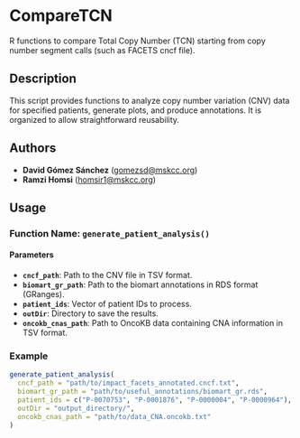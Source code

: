 # CompareTCN

R functions to compare Total Copy Number (TCN) starting from copy number segment calls (such as FACETS cncf file).

## Description

This script provides functions to analyze copy number variation (CNV) data for specified patients, generate plots, and produce annotations. It is organized to allow straightforward reusability.

## Authors

- **David Gómez Sánchez** (gomezsd@mskcc.org)
- **Ramzi Homsi** (homsir1@mskcc.org)

## Usage

### Function Name: `generate_patient_analysis()`

#### Parameters

- **`cncf_path`**: Path to the CNV file in TSV format.
- **`biomart_gr_path`**: Path to the biomart annotations in RDS format (GRanges).
- **`patient_ids`**: Vector of patient IDs to process.
- **`outDir`**: Directory to save the results.
- **`oncokb_cnas_path`**: Path to OncoKB data containing CNA information in TSV format.

### Example

```r
generate_patient_analysis(
  cncf_path = "path/to/impact_facets_annotated.cncf.txt",
  biomart_gr_path = "path/to/useful_annotations/biomart_gr.rds",
  patient_ids = c("P-0070753", "P-0001876", "P-0000004", "P-0000964"),
  outDir = "output_directory/",
  oncokb_cnas_path = "path/to/data_CNA.oncokb.txt"
)
